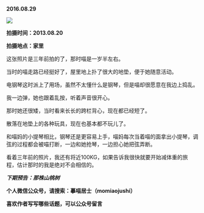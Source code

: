 
          
            
**2016.08.29**



![](//upload-images.jianshu.io/upload_images/51001-ae359e6b07c0a6a2.jpg)




**拍摄时间：2013.08.20**

**拍摄地点：家里**

这张照片是三年前拍的了，那时喵是一岁半左右。

当时的喵走路已经挺好了，屋里地上扑了很大的地垫，便于她随意活动。

电钢琴这时派上了用场，虽然不太懂什么是钢琴，但是喵却很愿意在我边上捣乱。

我一边弹，她也跟着乱按，听着声音很开心。

那时她还很矮，当时看来长长的跨栏背心，现在都已经短了。

散落在地垫上的各种玩具，现在也基本都不玩儿了。

和喵妈的小提琴相比，钢琴还是更容易上手，喵妈每次当着喵的面拿出小提琴，调弦的过程都会被喵打断，一边和她抢琴，一边担心她把弦弄断。

看着三年前的照片，我还有将近100KG，如果告诉我很快就要开始减体重的旅程，估计那时的我是绝对不会相信的。


***下期预告：那株山桃树***


**个人微信公众号，请搜索：摹喵居士（momiaojushi）**

**喜欢作者写写哪些话题，可以公众号留言**

          
        